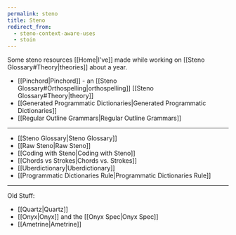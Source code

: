 ```yaml
---
permalink: steno
title: Steno
redirect_from:
  - steno-context-aware-uses
  - stoin
---
```

Some steno resources [[Home|I've]] made while working on [[Steno Glossary#Theory|theories]] about a year.

- [[Pinchord|Pinchord]] - an [[Steno Glossary#Orthospelling|orthospelling]] [[Steno Glossary#Theory|theory]]
- [[Generated Programmatic Dictionaries|Generated Programmatic Dictionaries]]
- [[Regular Outline Grammars|Regular Outline Grammars]]

---

- [[Steno Glossary|Steno Glossary]]
- [[Raw Steno|Raw Steno]]
- [[Coding with Steno|Coding with Steno]]
- [[Chords vs Strokes|Chords vs. Strokes]]
- [[Uberdictionary|Uberdictionary]]
- [[Programmatic Dictionaries Rule|Programmatic Dictionaries Rule]]

---

Old Stuff:
- [[Quartz|Quartz]]
- [[Onyx|Onyx]] and the [[Onyx Spec|Onyx Spec]]
- [[Ametrine|Ametrine]]
